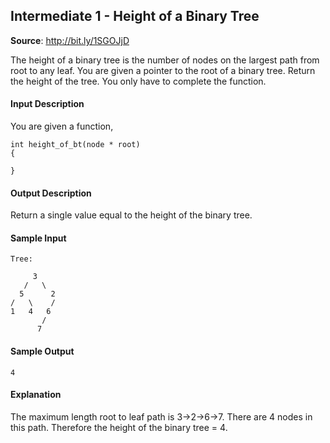 ## Intermediate 1 - Height of a Binary Tree
__Source__: http://bit.ly/1SGOJjD

The height of a binary tree is the number of nodes on the largest path from root
to any leaf. You are given a pointer to the root of a binary tree. Return the
height of the tree. You only have to complete the function.


#### Input Description

You are given a function,
```
int height_of_bt(node * root)
{

}
```


#### Output Description

Return a single value equal to the height of the binary tree.


#### Sample Input
```
Tree:

     3
   /   \
  5      2
/   \    /
1   4   6
       /
      7
```


#### Sample Output
```
4
```


#### Explanation

The maximum length root to leaf path is 3->2->6->7. There are 4 nodes in this path. Therefore the height of the binary tree = 4.
